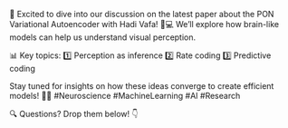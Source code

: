 🚀 Excited to dive into our discussion on the latest paper about the PON Variational Autoencoder with Hadi Vafa! 🧠💻 We’ll explore how brain-like models can help us understand visual perception. 

📊 Key topics:
1️⃣ Perception as inference
2️⃣ Rate coding
3️⃣ Predictive coding

Stay tuned for insights on how these ideas converge to create efficient models! 🤖✨ #Neuroscience #MachineLearning #AI #Research

🔍 Questions? Drop them below! 👇
